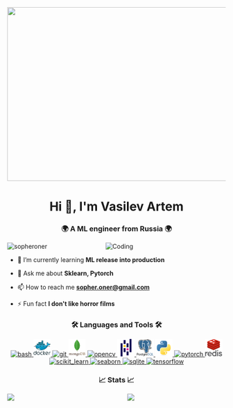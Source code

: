 <img src="https://media.giphy.com/media/v1.Y2lkPTc5MGI3NjExbHNibzl1azA1NmkyampnYmNwMm1tbmc0N283Zzg3cjg0ZnpkdzhvYiZlcD12MV9pbnRlcm5hbF9naWZfYnlfaWQmY3Q9Zw/qb1eHxhUHLdsc/giphy-downsized-large.gif" width="1080" height="400">
<h1 align="center">Hi 👋, I'm Vasilev Artem</h1>
<h3 align="center">🌍 A ML engineer from Russia 🌍</h3>
<img align="right" alt="Coding" style="height: auto; width: 55%;" src="https://media.giphy.com/media/v1.Y2lkPTc5MGI3NjExbnZ1eHV5dDd3dTdqMTJ5dHVhZXY1Z2Q5Ym56YzJ0dHNvcjV2ajFmMiZlcD12MV9pbnRlcm5hbF9naWZfYnlfaWQmY3Q9Zw/qgQUggAC3Pfv687qPC/giphy.gif">


<p align="left"> <img src="https://komarev.com/ghpvc/?username=sopheroner&label=Profile%20views&color=0e75b6&style=flat" alt="sopheroner" /> </p>

- 🌱 I’m currently learning **ML release into production**

- 💬 Ask me about **Sklearn, Pytorch**

- 📫 How to reach me **sopher.oner@gmail.com**

- ⚡ Fun fact **I don't like horror films**


<h3 align="center">🛠️ Languages and Tools 🛠️</h3>
<p align="center"> <a href="https://www.gnu.org/software/bash/" target="_blank" rel="noreferrer"> <img src="https://www.vectorlogo.zone/logos/gnu_bash/gnu_bash-icon.svg" alt="bash" width="40" height="40"/> </a> <a href="https://www.docker.com/" target="_blank" rel="noreferrer"> <img src="https://raw.githubusercontent.com/devicons/devicon/master/icons/docker/docker-original-wordmark.svg" alt="docker" width="40" height="40"/> </a> <a href="https://git-scm.com/" target="_blank" rel="noreferrer"> <img src="https://www.vectorlogo.zone/logos/git-scm/git-scm-icon.svg" alt="git" width="40" height="40"/> </a> <a href="https://www.mongodb.com/" target="_blank" rel="noreferrer"> <img src="https://raw.githubusercontent.com/devicons/devicon/master/icons/mongodb/mongodb-original-wordmark.svg" alt="mongodb" width="40" height="40"/> </a> <a href="https://opencv.org/" target="_blank" rel="noreferrer"> <img src="https://www.vectorlogo.zone/logos/opencv/opencv-icon.svg" alt="opencv" width="40" height="40"/> </a> <a href="https://pandas.pydata.org/" target="_blank" rel="noreferrer"> <img src="https://raw.githubusercontent.com/devicons/devicon/2ae2a900d2f041da66e950e4d48052658d850630/icons/pandas/pandas-original.svg" alt="pandas" width="40" height="40"/> </a> <a href="https://www.postgresql.org" target="_blank" rel="noreferrer"> <img src="https://raw.githubusercontent.com/devicons/devicon/master/icons/postgresql/postgresql-original-wordmark.svg" alt="postgresql" width="40" height="40"/> </a> <a href="https://www.python.org" target="_blank" rel="noreferrer"> <img src="https://raw.githubusercontent.com/devicons/devicon/master/icons/python/python-original.svg" alt="python" width="40" height="40"/> </a> <a href="https://pytorch.org/" target="_blank" rel="noreferrer"> <img src="https://www.vectorlogo.zone/logos/pytorch/pytorch-icon.svg" alt="pytorch" width="40" height="40"/> </a> <a href="https://redis.io" target="_blank" rel="noreferrer"> <img src="https://raw.githubusercontent.com/devicons/devicon/master/icons/redis/redis-original-wordmark.svg" alt="redis" width="40" height="40"/> </a> <a href="https://scikit-learn.org/" target="_blank" rel="noreferrer"> <img src="https://upload.wikimedia.org/wikipedia/commons/0/05/Scikit_learn_logo_small.svg" alt="scikit_learn" width="40" height="40"/> </a> <a href="https://seaborn.pydata.org/" target="_blank" rel="noreferrer"> <img src="https://seaborn.pydata.org/_images/logo-mark-lightbg.svg" alt="seaborn" width="40" height="40"/> </a> <a href="https://www.sqlite.org/" target="_blank" rel="noreferrer"> <img src="https://www.vectorlogo.zone/logos/sqlite/sqlite-icon.svg" alt="sqlite" width="40" height="40"/> </a> <a href="https://www.tensorflow.org" target="_blank" rel="noreferrer"> <img src="https://www.vectorlogo.zone/logos/tensorflow/tensorflow-icon.svg" alt="tensorflow" width="40" height="40"/> </a> </p>


<h3 align="center">📈 Stats 📈</h3>

<div class='container'>
<img align="left" style="height: auto; width: 45%;" class="img" src="https://github-readme-stats.vercel.app/api?username=sopheroner&theme=tokyonight&show_icons=true&hide_border=true&count_private=true" />
&nbsp;
&nbsp;
<img align="right" style="height: auto; width: 45%;" class="img" src="https://github-readme-streak-stats.herokuapp.com/?user=sopheroner&theme=tokyonight&hide_border=true" /></div>
</div>
